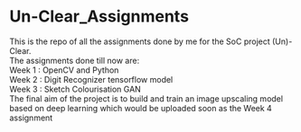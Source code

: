 # Un-Clear_Assignments
This is the repo of all the assignments done by me for the SoC project (Un)-Clear.  
The assignments done till now are:  
Week 1 : OpenCV and Python  
Week 2 : Digit Recognizer tensorflow model  
Week 3 : Sketch Colourisation GAN  
The final aim of the project is to build and train an image upscaling model based on deep learning which would be uploaded soon as the Week 4 assignment
